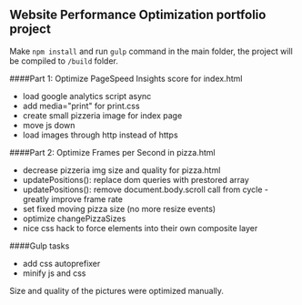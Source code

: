 ## Website Performance Optimization portfolio project

Make `npm install` and run `gulp` command in the main folder, the project will be compiled to `/build` folder. 

####Part 1: Optimize PageSpeed Insights score for index.html
 * load google analytics script async                                             
 * add media="print" for print.css                                         
 * create small pizzeria image for index page                              
 * move js down                                                            
 * load images through http instead of https                                         

####Part 2: Optimize Frames per Second in pizza.html
 * decrease pizzeria img size and quality for pizza.html                   
 * updatePositions(): replace dom queries with prestored array                                         
 * updatePositions(): remove document.body.scroll call from cycle - greatly improve frame rate 
 * set fixed moving pizza size (no more resize events)                     
 * optimize changePizzaSizes   
 * nice css hack to force elements into their own composite layer
                                             
####Gulp tasks  
 * add css autoprefixer                                          
 * minify  js and css                                            
  
                                         
Size and quality of the pictures were optimized manually.                                        
 
